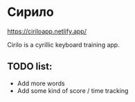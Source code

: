 # Сирило

https://ciriloapp.netlify.app/

Cirilo is a cyrillic keyboard training app.

## TODO list:

- Add more words
- Add some kind of score / time tracking
